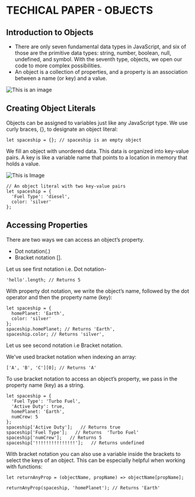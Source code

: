 # TECHICAL PAPER - OBJECTS

## Introduction to Objects

* There are only seven fundamental data types in JavaScript, and six of those are the primitive data types: string, number, boolean, null, undefined, and symbol. With the seventh type, objects, we open our code to more complex possibilities.
* An object is a collection of properties, and a property is an association between a name (or key) and a value.

![This is an image](https://content.codecademy.com/courses/learn-javascript-objects/javascript_illo.svg )

## Creating Object Literals

Objects can be assigned to variables just like any JavaScript type. We use curly braces, {}, to designate an object literal:

 ```
 let spaceship = {}; // spaceship is an empty object
 ```

We fill an object with unordered data. This data is organized into key-value pairs. A key is like a variable name that points to a location in memory that holds a value.

![This is Image](https://content.codecademy.com/courses/learn-javascript-objects/key%20value.svg)

```
// An object literal with two key-value pairs
let spaceship = {
  'Fuel Type': 'diesel',
  color: 'silver'
};        
```

## Accessing Properties

There are two ways we can access an object’s property.

* Dot notation(.)
* Bracket notation [].

Let us see first notation i.e. Dot notation-

```
'hello'.length; // Returns 5
```

With property dot notation, we write the object’s name, followed by the dot operator and then the property name (key):

```
let spaceship = {
  homePlanet: 'Earth',
  color: 'silver'
};
spaceship.homePlanet; // Returns 'Earth',
spaceship.color; // Returns 'silver',
```

Let us see second notation i.e Bracket notation.

We've used bracket notation when indexing an array:

```
['A', 'B', 'C'][0]; // Returns 'A'
```
To use bracket notation to access an object’s property, we pass in the property name (key) as a string.

```
let spaceship = {
  'Fuel Type': 'Turbo Fuel',
  'Active Duty': true,
  homePlanet: 'Earth',
  numCrew: 5
};
spaceship['Active Duty'];   // Returns true
spaceship['Fuel Type'];   // Returns  'Turbo Fuel'
spaceship['numCrew'];   // Returns 5
spaceship['!!!!!!!!!!!!!!!'];   // Returns undefined
```

With bracket notation you can also use a variable inside the brackets to select the keys of an object. This can be especially helpful when working with functions:

```
let returnAnyProp = (objectName, propName) => objectName[propName];
 
returnAnyProp(spaceship, 'homePlanet'); // Returns 'Earth'
```











